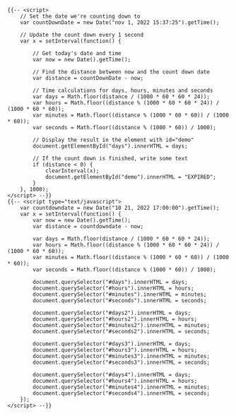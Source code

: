     {{-- <script>
        // Set the date we're counting down to
        var countDownDate = new Date("nov 1, 2022 15:37:25").getTime();

        // Update the count down every 1 second
        var x = setInterval(function() {

            // Get today's date and time
            var now = new Date().getTime();

            // Find the distance between now and the count down date
            var distance = countDownDate - now;

            // Time calculations for days, hours, minutes and seconds
            var days = Math.floor(distance / (1000 * 60 * 60 * 24));
            var hours = Math.floor((distance % (1000 * 60 * 60 * 24)) / (1000 * 60 * 60));
            var minutes = Math.floor((distance % (1000 * 60 * 60)) / (1000 * 60));
            var seconds = Math.floor((distance % (1000 * 60)) / 1000);

            // Display the result in the element with id="demo"
            document.getElementById("days").innerHTML = days;

            // If the count down is finished, write some text
            if (distance < 0) {
                clearInterval(x);
                document.getElementById("demo").innerHTML = "EXPIRED";
            }
        }, 1000);
    </script> --}}
    {{-- <script type="text/javascript">
        var countdowndate = new Date("10 21, 2022 17:00:00").getTime();
        var x = setInterval(function() {
            var now = new Date().getTime();
            var distance = countdowndate - now;

            var days = Math.floor(distance / (1000 * 60 * 60 * 24));
            var hours = Math.floor((distance % (1000 * 60 * 60 * 24)) / (1000 * 60 * 60));
            var minutes = Math.floor((distance % (1000 * 60 * 60)) / (1000 * 60));
            var seconds = Math.floor((distance % (1000 * 60)) / 1000);

            document.querySelector("#days").innerHTML = days;
            document.querySelector("#hours").innerHTML = hours;
            document.querySelector("#minutes").innerHTML = minutes;
            document.querySelector("#seconds").innerHTML = seconds;

            document.querySelector("#days2").innerHTML = days;
            document.querySelector("#hours2").innerHTML = hours;
            document.querySelector("#minutes2").innerHTML = minutes;
            document.querySelector("#seconds2").innerHTML = seconds;

            document.querySelector("#days3").innerHTML = days;
            document.querySelector("#hours3").innerHTML = hours;
            document.querySelector("#minutes3").innerHTML = minutes;
            document.querySelector("#seconds3").innerHTML = seconds;

            document.querySelector("#days4").innerHTML = days;
            document.querySelector("#hours4").innerHTML = hours;
            document.querySelector("#minutes4").innerHTML = minutes;
            document.querySelector("#seconds4").innerHTML = seconds;
        });
    </script> --}}
